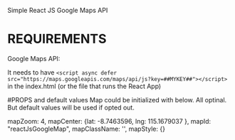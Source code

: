 Simple React JS Google Maps API

# REQUIREMENTS
Google Maps API:

It needs to have 
`<script async defer src="https://maps.googleapis.com/maps/api/js?key=##MYKEY##"></script>`
in the index.html (or the file that runs the React App)

#PROPS and default values
Map could be initialized with below. All optinal. But default values will be used if opted out.

mapZoom: 4,
mapCenter: {lat: -8.7463596, lng: 115.1679037 },
mapId: "reactJsGoogleMap",
mapClassName: '',
mapStyle: {}
